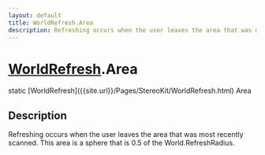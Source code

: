```yaml
---
layout: default
title: WorldRefresh.Area
description: Refreshing occurs when the user leaves the area that was most recently scanned. This area is a sphere that is 0.5 of the World.RefreshRadius.
---
```

# [WorldRefresh]({{site.url}}/Pages/StereoKit/WorldRefresh.html).Area

<div class='signature' markdown='1'>
static [WorldRefresh]({{site.url}}/Pages/StereoKit/WorldRefresh.html) Area
</div>

## Description
Refreshing occurs when the user leaves the area that was
most recently scanned. This area is a sphere that is 0.5 of the
World.RefreshRadius.

